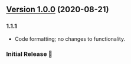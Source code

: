 ## [Version 1.0.0](https://github.com/adamdehaven/vuepress-plugin-custom-tooltip/releases/tag/v1.0.0) (2020-08-21)

### 1.1.1

- Code formatting; no changes to functionality.

### Initial Release :tada:
